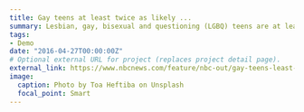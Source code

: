 ```yaml
---
title: Gay teens at least twice as likely ...
summary: Lesbian, gay, bisexual and questioning (LGBQ) teens are at least twice as likely as their ...
tags:
- Demo
date: "2016-04-27T00:00:00Z"
# Optional external URL for project (replaces project detail page).
external_link: https://www.nbcnews.com/feature/nbc-out/gay-teens-least-twice-likely-use-illegal-drugs-study-suggests-n898671
image:
  caption: Photo by Toa Heftiba on Unsplash
  focal_point: Smart
---
```

